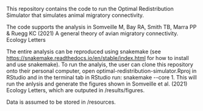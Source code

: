 This repository contains the code to run the Optimal Redistribution Simulator that simulates animal migratory connectivity.

The code supports the analysis in Somveille M, Bay RA, Smith TB, Marra PP & Ruegg KC (2021) A general theory of avian migratory connectivity. Ecology Letters

The entire analysis can be reproduced using snakemake (see https://snakemake.readthedocs.io/en/stable/index.html for how to install and use snakemake). To run the analyis, the user can clone this repository onto their personal computer, open optimal-redistribution-simulator.Rproj in RStudio and in the terminal tab in RStudio run: snakemake --core 1. This will run the anlysis and generate the figures shown in Somveille et al. (2021) Ecology Letters, which are outputed in /results/figures.

Data is assumed to be stored in /resources.
